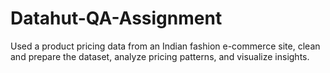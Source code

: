 # Datahut-QA-Assignment
Used a product pricing data from an Indian fashion e-commerce site, clean and prepare the dataset, analyze pricing patterns, and visualize insights.
